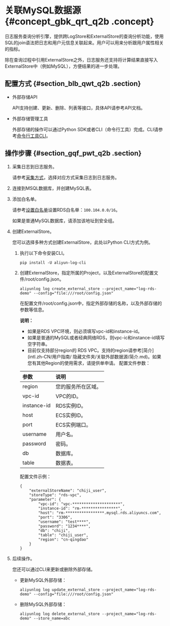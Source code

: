 # 关联MySQL数据源 {#concept_gbk_qrt_q2b .concept}

日志服务查询分析引擎，提供跨LogStore和ExternalStore的查询分析功能，使用SQL的join语法把日志和用户元信息关联起来。用户可以用来分析跟用户属性相关的指标。

除在查询过程中引用ExternalStore之外，日志服务还支持将计算结果直接写入ExternalStore中（例如MySQL），方便结果的进一步处理。

## 配置方式 {#section_blb_qwt_q2b .section}

-   外部存储API

    API支持创建、更新、删除、列表等接口，具体API请参考API文档。

-   外部存储管理工具

    外部存储的操作可以通过Python SDK或者CLI（命令行工具）完成。CLI请参考[命令行工具CLI](../../../../../intl.zh-CN/命令行工具CLI/命令行工具CLI.md#)。


## 操作步骤 {#section_gqf_pwt_q2b .section}

1.  采集日志到日志服务。

    请参考[采集方式](intl.zh-CN/用户指南/数据采集/采集方式.md)，选择对应方式采集日志到日志服务。

2.  连接到MSQL数据库，并创建MySQL表。
3.  添加白名单。

    请参考[设置白名单](../../../../../intl.zh-CN/用户指南/数据安全性/设置白名单.md)设置RDS白名单：`100.104.0.0/16`。

    如果是普通MySQL数据库，请添加该地址到安全组。

4.  创建ExternalStore。

    您可以选择多种方式创建ExternalStore，此处以Python CLI方式为例。

    1.  执行以下命令安装CLI。

        ```
        pip install -U aliyun-log-cli
        ```

    2.  创建ExternalStore，指定所属的Project，以及ExternalStore的配置文件/root/config.json。

        ```
        aliyunlog log create_external_store --project_name="log-rds-demo" --config="file:///root/config.json" 
        ```

        在配置文件/root/config.json中，指定外部存储的名称，以及外部存储的参数等信息。

        **说明：** 

        -   如果是RDS VPC环境，则必须填写vpc-id和instance-id。
        -   如果是普通的MySQL或者经典网络RDS，则vpc-ic和instance-id填写空字符串。
        -   目前仅支持部分region的 RDS VPC。支持的region请参考[简介](intl.zh-CN/用户指南/     隐藏文件夹/关联外部数据源/简介.md)。如果您有其他Region的使用需求，请提供单申请。
        配置文件参数：

        |参数|说明|
        |:-|:-|
        |region|您的服务所在区域。|
        |vpc-id|VPC的ID。|
        |instance-id|RDS实例ID。|
        |host|ECS实例ID。|
        |port|ECS实例端口。|
        |username|用户名。|
        |password|密码。|
        |db|数据库。|
        |table|数据表。|

        配置文件示例：

        ```
        {
            "externalStoreName": "chiji_user",
            "storeType": "rds-vpc",
            "parameter": {
                "vpc-id": "vpc-*********************",
                "instance-id": "rm-****************",
                "host": "rm-*****************.mysql.rds.aliyuncs.com",
                "port": "3306",
                "username": "test****",
                "password": "1234****",
                "db": "chiji",
                "table": "chiji_user",
                "region": "cn-qingdao"
            }
        }
        ```

5.  后续操作。

    您还可以通过CLI来更新或删除外部存储。

    -   更新MySQL外部存储：

        ```
        aliyunlog log update_external_store --project_name="log-rds-demo" --config="file:///root/config.json" 
        ```

    -   删除MySQL外部存储：

        ```
        aliyunlog log delete_external_store --project_name="log-rds-demo" --store_name=abc
        ```



